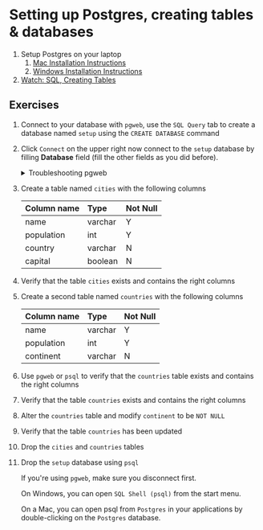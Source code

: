 # Setting up Postgres, creating tables & databases

1. Setup Postgres on your laptop
    1. [Mac Installation Instructions](setup_mac.md)
    1. [Windows Installation Instructions](setup_win.md)
1. [Watch: SQL, Creating Tables](https://vimeo.com/240908647)

## Exercises

1. Connect to your database with `pgweb`, use the `SQL Query` tab to create
a database named `setup` using the `CREATE DATABASE` command
1. Click `Connect` on the upper right now connect to the `setup` database
by filling **Database** field (fill the other fields as you did before).

    <details><summary>
    Troubleshooting pgweb
    </summary><p>

    Set **SSL Mode** to **false** and **Database** to **setup**.

    </p></details>
1. Create a table named `cities` with the following columns

    | Column name | Type | Not Null |
    | :-- | :-- | :-- |
    | name | varchar | Y |
    | population | int | Y |
    | country | varchar | N |
    | capital | boolean | N |

1. Verify that the table `cities` exists and contains the right columns
1. Create a second table named `countries` with the following columns

    | Column name | Type | Not Null |
    | :-- | :-- | :-- |
    | name | varchar | Y |
    | population | int | Y |
    | continent | varchar | N |

1. Use `pgweb` or `psql` to verify that the `countries` table exists and contains the
right columns
1. Verify that the table `countries` exists and contains the right columns
1. Alter the `countries` table and modify `continent` to be `NOT NULL`
1. Verify that the table `countries` has been updated
1. Drop the `cities` and `countries` tables
1. Drop the `setup` database using `psql`

    If you're using `pgweb`, make sure you disconnect first.

    On Windows, you can open `SQL Shell (psql)` from the start menu.

    On a Mac, you can open psql from `Postgres` in your applications by
    double-clicking on the `Postgres` database.

